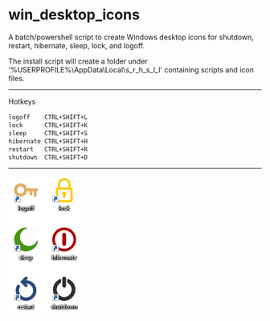 # win_desktop_icons

A batch/powershell script to create Windows desktop icons for shutdown, restart, hibernate, sleep, lock, and logoff.

The install script will create a folder under '%USERPROFILE%\AppData\Local\s_r_h_s_l_l\' containing scripts and icon files.

----

Hotkeys

    logoff    CTRL+SHIFT+L
    lock      CTRL+SHIFT+K
    sleep     CTRL+SHIFT+S
    hibernate CTRL+SHIFT+H
    restart   CTRL+SHIFT+R
    shutdown  CTRL+SHIFT+D

----

![screenshot](zscreenshot.png)
